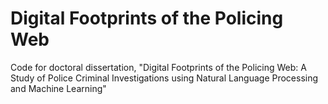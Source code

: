 # Digital Footprints of the Policing Web
Code for doctoral dissertation, "Digital Footprints of the Policing Web: A Study of Police Criminal Investigations using Natural Language Processing and Machine Learning"
